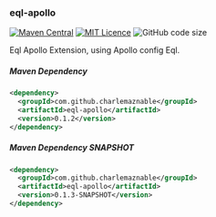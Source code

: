 ### eql-apollo

[![Maven Central](https://maven-badges.herokuapp.com/maven-central/com.github.charlemaznable/eql-apollo/badge.svg)](https://maven-badges.herokuapp.com/maven-central/com.github.charlemaznable/eql-apollo/)
[![MIT Licence](https://badges.frapsoft.com/os/mit/mit.svg?v=103)](https://opensource.org/licenses/mit-license.php)
![GitHub code size](https://img.shields.io/github/languages/code-size/CharLemAznable/eql-apollo)

Eql Apollo Extension, using Apollo config Eql.

##### Maven Dependency

```xml
<dependency>
  <groupId>com.github.charlemaznable</groupId>
  <artifactId>eql-apollo</artifactId>
  <version>0.1.2</version>
</dependency>
```

##### Maven Dependency SNAPSHOT

```xml
<dependency>
  <groupId>com.github.charlemaznable</groupId>
  <artifactId>eql-apollo</artifactId>
  <version>0.1.3-SNAPSHOT</version>
</dependency>
```
